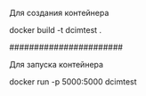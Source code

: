 Для создания контейнера

docker build -t dcimtest . 

#######################

Для запуска контейнера

docker run -p 5000:5000 dcimtest